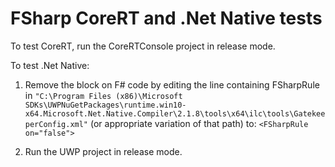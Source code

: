 # FSharp CoreRT and .Net Native tests

To test CoreRT, run the CoreRTConsole project in release mode.
 
To test .Net Native:

1. Remove the block on F# code by editing the line containing FSharpRule in `"C:\Program Files (x86)\Microsoft SDKs\UWPNuGetPackages\runtime.win10-x64.Microsoft.Net.Native.Compiler\2.1.8\tools\x64\ilc\tools\GatekeeperConfig.xml"` (or appropriate variation of that path) to: `<FSharpRule on="false">`

2. Run the UWP project in release mode.
